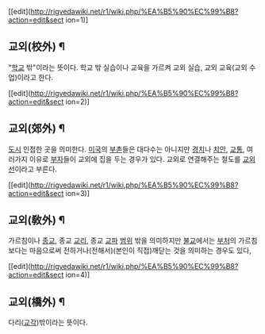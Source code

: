[[edit](http://rigvedawiki.net/r1/wiki.php/%EA%B5%90%EC%99%B8?action=edit&sect
ion=1)]

## 교외(校外) ¶

"[학교](%ED%95%99%EA%B5%90.md) 밖"이라는 뜻이다. 학교 밖 실습이나 교육을 가르켜 교외 실습, 교외 교육(교외
수업)이라고 한다.

  

[[edit](http://rigvedawiki.net/r1/wiki.php/%EA%B5%90%EC%99%B8?action=edit&sect
ion=2)]

## 교외(郊外) ¶

[도시](%EB%8F%84%EC%8B%9C.md) 인접한 곳을 의미한다. [미국](%EB%AF%B8%EA%B5%AD.md)의
[부촌](%EB%B6%80%EC%B4%8C.md)들은 대다수는 아니지만 [경치](%EA%B2%BD%EC%B9%98.md)나
[치안](%EC%B9%98%EC%95%88.md), [교통](%EA%B5%90%ED%86%B5.md), 여러가지 이유로
[부자](%EB%B6%80%EC%9E%90.md)들이 교외에 집을 두는 경우가 있다. 교외로 연결해주는 철도를
[교외선](%EA%B5%90%EC%99%B8%EC%84%A0.md)이라고 부른다.

  

[[edit](http://rigvedawiki.net/r1/wiki.php/%EA%B5%90%EC%99%B8?action=edit&sect
ion=3)]

## 교외(敎外) ¶

가르침이나 [종교](%EC%A2%85%EA%B5%90.md), 종교 [교리](%EA%B5%90%EB%A6%AC.md), 종교
[교파](%EA%B5%90%ED%8C%8C.md) [범위](%EB%B2%94%EC%9C%84.md) 밖을 의미하지만
[불교](%EB%B6%88%EA%B5%90.md)에서는 [부처](%EB%B6%80%EC%B2%98.md)의 가르침보다는 마음으로써
전하거나(전해서)(본인이 직접)깨닫는 것을 의미하는 경우도 있다,

  

[[edit](http://rigvedawiki.net/r1/wiki.php/%EA%B5%90%EC%99%B8?action=edit&sect
ion=4)]

## 교외(橋外) ¶

다리([교각](%EA%B5%90%EA%B0%81.md))밖이라는 뜻이다.

